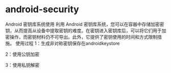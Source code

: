 # android-security
Android 密钥库系统使用
利用 Android 密钥库系统，您可以在容器中存储加密密钥，从而提高从设备中提取密钥的难度。在密钥进入密钥库后，可以将它们用于加密操作，而密钥材料仍不可导出。此外，它提供了密钥使用的时间和方式限制措施。
使用过程
1：生成非对称密钥保存在androidkeystore

2：使用公钥加密

3：使用私钥解密

